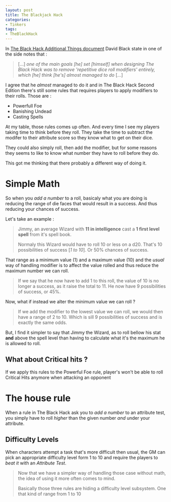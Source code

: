 ```yaml
---
layout: post
title: The Blackjack Hack
categories: 
- Tinkers
tags: 
- TheBlackHack
---
```


In [The Black Hack Additional Things document](http://dngnsndrgns.blogspot.com/2016/05/additional-things.html)  David Black state in one of the side notes that :

> [...] _one of the main goals [he] set [himself] when designing The Black Hack was to remove 'repetitive dice roll modifiers' entirely, which [he] think [he's] almost managed to do_ [...]

I agree that he _almost_ managed to do it and in The Black Hack Second Edition there's still some rules that requires players to apply modifiers to their rolls. Those are : 
 * Powerfull Foe
 * Banishing Undead
 * Casting Spells

At my table, those rules comes up often. And  every time I see my players taking time to think before they roll. They take the time to subtract the modifer to their attribute score so they know what to get on their dice.
 
They could also simply roll, then add the modifier, but for some reasons they seems to like to know what number they have to roll before they do.  

This got me thinking that there probably a different way of doing it. 

# Simple Math

So when you _add a number_ to a roll, basicaly what you are doing is reducing the range of die faces that would result in a success. And thus reducing your chances of success.

Let's take an example :

> Jimmy, an average Wizard with **11 in intelligence** cast a **1 first level spell** from it's spell book.
> 
> Normaly this Wizard would have to roll  10 or less on a d20. That's 10 possibilities of success  [_1 to 10_]. Or 50% chances of success. 

That range as a minimum value (1) and a maximum value (10) and the _usual_ way of handling modifier is to affect the value rolled and thus reduce the maximum number we can roll. 

> If we say that he now have to add 1 to this roll, the value of 10 is no longer a success, as it raise the total to 11. He now have 9 possibilities of success, or 45%.

Now, what if instead we alter the minimum value we can roll ? 

> If we add the modifier to the lowest value we can roll, we would then have a range of 2 to 10. Which is sill 9 possibilities of success and is exactly the same odds. 

But, I find it simpler to say that Jimmy the Wizard, as to roll bellow his stat **and** above the spell level than having to calculate what it's the maximum he is allowed to roll.

## What about Critical hits ?

If we apply this rules to the Powerful Foe rule, player's won't be able to roll Critical Hits anymore when attacking an opponent 

# The house rule

When a rule in The Black Hack ask you to _add a number_ to an attribute test, you simply have to roll _higher_ than the given number _and_ under your attribute.

## Difficulty Levels

When characters attempt a task that's more difficult then usual, the GM can pick an appropriate difficulty level form  1 to 10 and require the players to _beat it_ with an _Attribute Test_.

> Now that we have a simpler way of handling those case without math, the idea of using it more often comes to mind.
> 
> Basically those three rules are hiding a difficulty level subsystem. One that kind of range from 1 to 10



<!--stackedit_data:
eyJoaXN0b3J5IjpbNzc0ODU3MDQ2LC0xMzc3NDI2NzI2LDQ3Nj
U5MzMxNiwyOTI1Mjg2NywxMzU4MTAwMDMsLTE5OTU2NDM2MjMs
MTkwMDc1MjMzOCwtNTc5MTQ0NTI2LDE3MTUzOTY5ODIsLTUwND
MzMDM5OSwtMTEzOTg1NTk4NywtMzk3NjUyNTk1LDEyNDQ4Mjg5
ODEsLTE5MzAwOTg1ODEsMTk0MjIzOTkzNywtNjAyODA5MDU2LD
EzNTg4MTAzMzksLTExNDAzNDE0MTQsLTE0ODQ0MjU5ODYsLTY3
MzUxOTE4MF19
-->